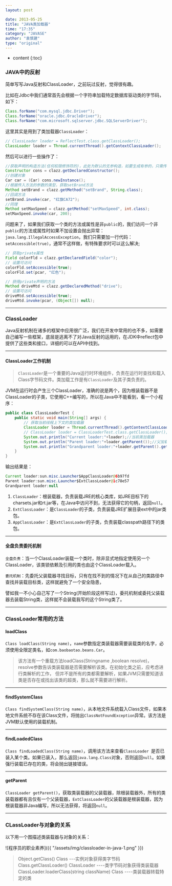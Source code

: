 ```yaml
---
layout: post

date: 2013-05-25
title: "JAVA类加载器"
time: "17:35"
category: "JAVASE"
author: "袁慎建"
type: "original"
---
```


* content
{:toc}



### JAVA中的反射

简单写写Java反射和ClassLoader，之前玩过反射，觉得很有趣。

比如在Jdbc中我们通常首先会根据一个字符串加载特定数据库驱动类的字节码，如下：

```java
Class.forName("com.mysql.jdbc.Driver");
Class.forName("oracle.jdbc.OracleDriver");
Class.forName("com.microsoft.sqlserver.jdbc.SQLServerDriver");
```


这里其实是用到了类加载器`ClassLoader`：

```java
// ClassLoader loader = ReflectTest.class.getClassLoader();
ClassLoader loader = Thread.currentThread().getContextClassLoader();
```

然后可以进行一些操作了：

```java
//获取声明的构造方法(任何权限修饰符的)，此处为默认的无参构造，如要生成有参的，只需传入相应参数的类型Class对象
Constructor cons = clazz.getDeclaredConstructor();
//创建对象
Car car = (Car) cons.newInstance();
//根据传入方法的参数的类型，获取setBrand方法
Method setBrand = clazz.getMethod("setBrand", String.class);
//回调方法
setBrand.invoke(car, "红旗CA72");
//同理
Method setMaxSpeed = clazz.getMethod("setMaxSpeed", int.class);
setMaxSpeed.invoke(car, 200);
```

问题来了，如果我们获取一个类的方法或属性是非`public`的，我们访问一个非`public`的方法或属性时如果不加设置会抛出异常： `java.lang.IllegalAccessException`，我们只需要加一行代码：`setAccessible(true)`，通常不这样做，有特殊要求时可以这么解决;

```java
// 获取private属性
Field colorFld = clazz.getDeclaredField("color");
// 设置可访问
colorFld.setAccessible(true);
colorFld.set(pcar, "红色");

// 获得private声明的方法
Method driveMtd = clazz.getDeclaredMethod("drive");
// 设置可访问
driveMtd.setAccessible(true);
driveMtd.invoke(pcar, (Object[]) null);
```

---

### ClassLoader

Java反射机制在诸多的框架中应用很广泛，我们在开发中常用的也不多，如需要自己编写一些框架，底层是逃离不了对Java反射的运用的，在JDK中reflect包中提供了这些类和接口，详细的可以在API中找到。

---

#### ClassLoader工作机制

>`ClassLoader`是一个重要的Java运行时环境组件，负责在运行时查找和载入Class字节码文件。类加载工作是有`ClassLoader`及其子类负责的。

JVM在运行时会产生三个ClassLoader，准确的说是两个，因为根装载器不是ClassLoader的子类，它使用C++编写的，所以在Java中不能看到，看一个小程序：

```java
public class ClassLoaderTest {
	public static void main(String[] args) {
		// 获取当前线程上下文的类加载器
		ClassLoader loader = Thread.currentThread().getContextClassLoader();
		// ClassLoader loader = ClassLoaderTest.class.getClassLoader();
		System.out.println("Current loader:"+loader);//当前类加载器
		System.out.println("Parent loader:"+loader.getParent());//父加载器
		System.out.println("Grandparent loader:"+loader.getParent().getParent());
	}
}
```

输出结果是：

```java
Current loader:sun.misc.Launcher$AppClassLoader@6b97fd
Parent loader:sun.misc.Launcher$ExtClassLoader@1c78e57
Grandparent loader:null
```

1. `ClassLoader`：根装载器，负责装载JRE的核心类库，如JRE目标下的charsets.jar和rt.jar等，在Java中访问不到，无法获得它的句柄，返回`null`。
2. `ExtClassLoader`：是`ClassLoader`的子类，负责装载JRE扩展目录ext中的jar类包。
3. `AppClassLoader`：是`ExtClassLoader`的子类，负责装载classpath路径下的类包。

---

#### 全盘负责委托机制
`全盘负责`：当一个ClassLoader装载一个类时，除非显式地指定使用另一个ClassLoader，该类锁依赖及引用的类也由这个ClassLoader载入。

`委托机制`：先委托父装载器寻找目标，只有在找不到的情况下在从自己的类路径中查找并装载目标类，这样就避免了一个安全隐患，

譬如我一不小心自己写了一个String(开始阶段这样写过)，委托机制或委托父装载器去装载String类，这样就不会装载我写的这个String类了。

---

### ClassLoader常用的方法

#### loadClass
`Class loadClass(String name)`，`name`参数指定类装载器需要装载类的名字，必须使用全限定类名，如`com.baobaotao.beans.Car`。

>该方法有一个重载方法loadClass(Stringname ,boolean resolve)，resolve参数告诉类装载器是否需要解析该类。在初始化类之前，应考虑进行类解析的工作，
但并不是所有的类都需要解析，如果JVM只需要知道该类是否存在或找出该类的超类，那么就不需要进行解析。

---

#### findSystemClass

`Class findSystemClass(String name)`，从本地文件系统载入Class文件，如果本地文件系统不存在该Class文件，将抛出`ClassNotFoundException`异常。该方法是JVM默认使用的装载机制。

---

#### findLoadedClass
`Class findLoadedClass(String name)`，调用该方法来查看`ClassLoader `是否已装入某个类。如果已装入，那么返回`java.lang.Class`对象，否则返回`null`。如果强行装载已存在的类，将会抛出链接错误。

---

#### getParent
`ClassLoader getParent()`，获取类装载器的父装载器，除根装载器外，所有的类装载器都有且仅有一个父装载器，`ExtClassLoader`的父装载器是根装载器，因为根装载器非Java编写，所以无法获得，将返回`null`。

---

### CLassLoader与对象的关系
以下用一个图描述类装载器与对象的关系：

![程序员的职业素养]({{ "/assets/img/classloader-in-java-1.png" }})

>Object.getClass()   Class ---实例对象获得类字节码  
>Class.getClassLoader()    ClassLoader  ----类字节码对象获得类装载器  
>ClassLoader.loaderClass(string className)  Class  ----类装载器转载特定的类




